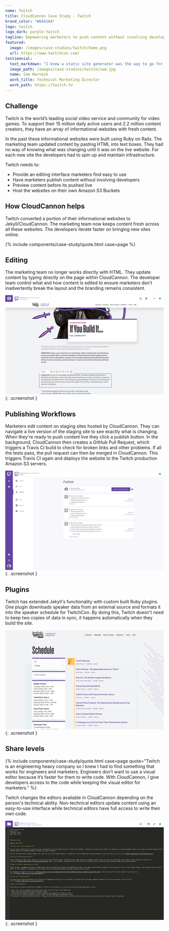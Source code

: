 ```yaml
---
name: Twitch
title: CloudCannon Case Study - Twitch
brand_color: "#6441A4"
logo: twitch
logo_dark: purple-twitch
tagline: Empowering marketers to push content without involving developers
featured:
  image: /images/case-studies/twitch/home.png
  url: https://www.twitchcon.com/
testimonial:
  text_markdown: "I knew a static site generator was the way to go for Twitch, we just needed a way for the marketing team to update content. CloudCannon provides a quality editing interface for our marketing team while allowing developers to use the tools and workflows they know."
  image_path: /images/case-studies/twitch/sam.jpg
  name: Sam Harnack
  work_title: ‎Technical Marketing Director
  work_path: https://twitch.tv
---
```


## Challenge

Twitch is the world’s leading social video service and community for video games. To support their 15 million daily active users and 2.2 million content creators, they have an array of informational websites with fresh content.

In the past these informational websites were built using Ruby on Rails. The marketing team updated content by pasting HTML into text boxes. They had no way of knowing what was changing until it was on the live website. For each new site the developers had to spin up and maintain infrastructure.

Twitch needs to:

* Provide an editing interface marketers find easy to use
* Have marketers publish content without involving developers
* Preview content before its pushed live
* Host the websites on their own Amazon S3 Buckets

## How CloudCannon helps

Twitch converted a portion of their informational websites to Jekyll/CloudCannon. The marketing team now keeps content fresh across all these websites. The developers iterate faster on bringing new sites online.

{% include components/case-study/quote.html case=page %}

## Editing

The marketing team no longer works directly with HTML. They update content by typing directly on the page within CloudCannon. The developer team control what and how content is edited to ensure marketers don’t inadvertently break the layout and the branding remains consistent.

![TwitchCon Editing](/images/case-studies/twitch/editing.png){: .screenshot }

## Publishing Workflows

Marketers edit content on staging sites hosted by CloudCannon. They can navigate a live version of the staging site to see exactly what is changing. When they're ready to push content live they click a publish button. In the background, CloudCannon then creates a GitHub Pull Request, which triggers a Travis CI build to check for broken links and other problems. If all the tests pass, the pull request can then be merged in CloudCannon. This triggers Travis CI again and deploys the website to the Twitch production Amazon S3 servers.

![TwitchCon Publishing](/images/case-studies/twitch/publish.png){: .screenshot }

## Plugins

Twitch has extended Jekyll's functionality with custom built Ruby plugins. One plugin downloads speaker data from an external source and formats it into the speaker schedule for TwitchCon. By doing this, Twitch doesn't need to keep two copies of data in sync, it happens automatically when they build the site.

![TwitchCon Speakers](/images/case-studies/twitch/plugin.png){: .screenshot }

## Share levels

{% include components/case-study/quote.html case=page quote="Twitch is an engineering heavy company so I knew I had to find something that works for engineers and marketers. Engineers don’t want to use a visual editor because it’s faster for them to write code. With CloudCannon, I give developers access to the code while keeping the visual editor for marketers." %}

Twitch changes the editors available in CloudCannon depending on the person's technical ability. Non-technical editors update content using an easy-to-use interface while technical editors have full access to write their own code.

![Twitch Markdown](/images/case-studies/twitch/markdown.png){: .screenshot }
